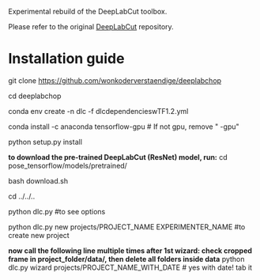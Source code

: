 Experimental rebuild of the DeepLabCut toolbox.

Please refer to the original [DeepLabCut](https://github.com/AlexEMG/DeepLabCut) repository.

# Installation guide
git clone https://github.com/wonkoderverstaendige/deeplabchop

cd deeplabchop

conda env create -n dlc -f dlcdependencieswTF1.2.yml 

conda install -c anaconda tensorflow-gpu # If not gpu, remove " -gpu" 

python setup.py install


 **to download the pre-trained DeepLabCut (ResNet) model, run:**
cd pose_tensorflow/models/pretrained/

bash download.sh 

cd ../../..

python dlc.py #to see options

python dlc.py new projects/PROJECT_NAME EXPERIMENTER_NAME #to create new project

**now call the following line multiple times
after 1st wizard: check cropped frame in project_folder/data/, then delete all folders inside data**
python dlc.py wizard projects/PROJECT_NAME_WITH_DATE # yes with date! tab it
